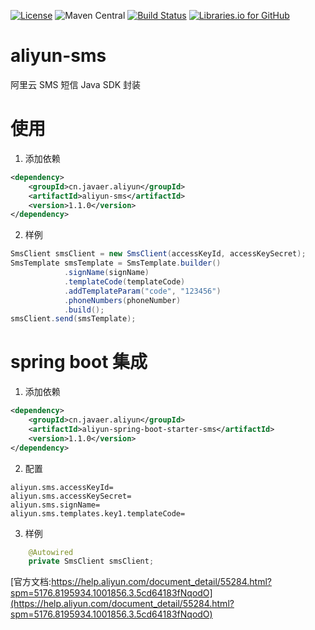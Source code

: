 [![License](https://img.shields.io/badge/License-Apache%202.0-blue.svg)](https://opensource.org/licenses/Apache-2.0)
![Maven Central](https://img.shields.io/maven-central/v/cn.javaer.aliyun/aliyun-sms.svg)
[![Build Status](https://travis-ci.org/cn-src/aliyun-sms.svg?branch=master)](https://travis-ci.org/cn-src/aliyun-sms)
[![Libraries.io for GitHub](https://img.shields.io/librariesio/github/cn-src/aliyun-sms.svg)](https://libraries.io/github/cn-src/aliyun-sms)
# aliyun-sms
阿里云 SMS 短信 Java SDK 封装

# 使用
1. 添加依赖
``` xml
<dependency>
    <groupId>cn.javaer.aliyun</groupId>
    <artifactId>aliyun-sms</artifactId>
    <version>1.1.0</version>
</dependency>
```

2. 样例
```java
SmsClient smsClient = new SmsClient(accessKeyId, accessKeySecret);
SmsTemplate smsTemplate = SmsTemplate.builder()
            .signName(signName)
            .templateCode(templateCode)
            .addTemplateParam("code", "123456")
            .phoneNumbers(phoneNumber)
            .build();
smsClient.send(smsTemplate);            
```

# spring boot 集成
1. 添加依赖
``` xml
<dependency>
    <groupId>cn.javaer.aliyun</groupId>
    <artifactId>aliyun-spring-boot-starter-sms</artifactId>
    <version>1.1.0</version>
</dependency>
```

2. 配置

```
aliyun.sms.accessKeyId=
aliyun.sms.accessKeySecret=
aliyun.sms.signName=
aliyun.sms.templates.key1.templateCode=
```

3. 样例

```java
    @Autowired
    private SmsClient smsClient;
```

[官方文档:https://help.aliyun.com/document_detail/55284.html?spm=5176.8195934.1001856.3.5cd64183fNqodO](https://help.aliyun.com/document_detail/55284.html?spm=5176.8195934.1001856.3.5cd64183fNqodO)
